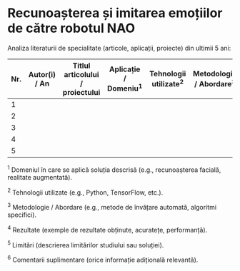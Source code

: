 # Recunoașterea și imitarea emoțiilor de către robotul NAO

Analiza literaturii de specialitate (articole, aplicații, proiecte) din ultimii 5 ani:

| Nr. | Autor(i) / An | Titlul articolului / proiectului | Aplicație / Domeniu<sup>1</sup> | Tehnologii utilizate<sup>2</sup> | Metodologie / Abordare<sup>3</sup> | Rezultate<sup>4</sup> | Limitări<sup>5</sup> | Comentarii suplimentare<sup>6</sup> |
|-----|---------------|----------------------------------|----------------------------------|----------------------------------|-------------------------------------|------------------------|------------------------|--------------------------------------|
| 1   |               |                                  |                                  |                                  |                                     |                        |                        |                                      |
| 2   |               |                                  |                                  |                                  |                                     |                        |                        |                                      |
| 3   |               |                                  |                                  |                                  |                                     |                        |                        |                                      |
| 4   |               |                                  |                                  |                                  |                                     |                        |                        |                                      |
| 5   |               |                                  |                                  |                                  |                                     |                        |                        |                                      |

<sup>1</sup> Domeniul în care se aplică soluția descrisă (e.g., recunoașterea facială, realitate augmentată).

<sup>2</sup> Tehnologii utilizate (e.g., Python, TensorFlow, etc.).

<sup>3</sup> Metodologie / Abordare (e.g., metode de învățare automată, algoritmi specifici).

<sup>4</sup> Rezultate (exemple de rezultate obținute, acuratețe, performanță).

<sup>5</sup> Limitări (descrierea limitărilor studiului sau soluției).

<sup>6</sup> Comentarii suplimentare (orice informație adițională relevantă).
